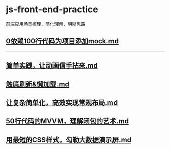 # js-front-end-practice

前端应用场景梳理，简化理解，明晰思路

## [0依赖100行代码为项目添加mock.md](0依赖100行代码为项目添加mock)

---

## [简单实践，让动画信手拈来.md](简单实践，让动画信手拈来.md)

## [触底刷新&懒加载.md](触底刷新&懒加载.md)

## [让复杂简单化，高效实现常规布局.md](让复杂简单化，高效实现常规布局.md)

## [50行代码的MVVM，理解闭包的艺术.md](50行代码的MVVM，理解闭包的艺术.md)

## [用最短的CSS样式，勾勒大数据演示屏.md](用最短的CSS样式，勾勒大数据演示屏.md)
